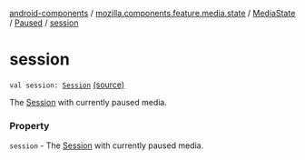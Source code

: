 [android-components](../../../index.md) / [mozilla.components.feature.media.state](../../index.md) / [MediaState](../index.md) / [Paused](index.md) / [session](./session.md)

# session

`val session: `[`Session`](../../../mozilla.components.browser.session/-session/index.md) [(source)](https://github.com/mozilla-mobile/android-components/blob/master/components/feature/media/src/main/java/mozilla/components/feature/media/state/MediaState.kt#L39)

The [Session](../../../mozilla.components.browser.session/-session/index.md) with currently paused media.

### Property

`session` - The [Session](../../../mozilla.components.browser.session/-session/index.md) with currently paused media.